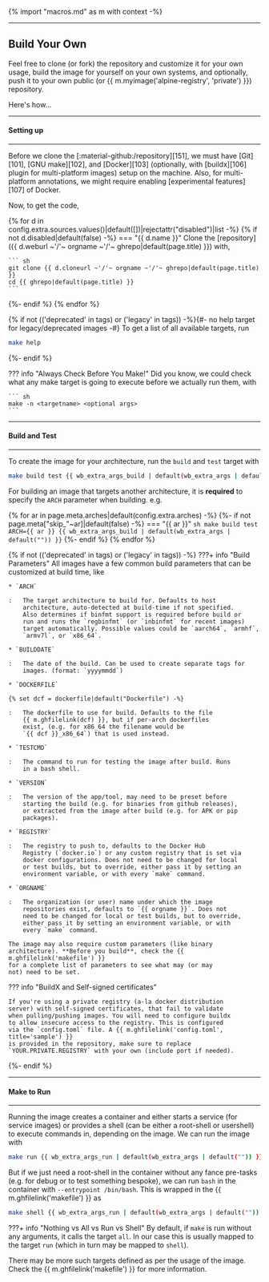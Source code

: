 {% import "macros.md" as m with context -%}

---
Build Your Own
---

Feel free to clone (or fork) the repository and customize it for your own
usage, build the image for yourself on your own systems, and optionally, push
it to your own public (or {{ m.myimage('alpine-registry', 'private') }})
repository.

Here's how...

---
#### Setting up
---

Before we clone the [:material-github:/repository][151], we must have [Git][101], [GNU
make][102], and [Docker][103] (optionally, with [buildx][106] plugin for
multi-platform images) setup on the machine. Also, for multi-platform
annotations, we might require enabling [experimental features][107] of Docker.

Now, to get the code,

{% for d in config.extra.sources.values()|default([])|rejectattr("disabled")|list -%}
{%   if not d.disabled|default(false) -%}
=== "{{ d.name }}"
    Clone the [repository]({{ d.weburl ~'/'~ orgname ~'/'~ ghrepo|default(page.title) }}) with,

    ``` sh
    git clone {{ d.cloneurl ~'/'~ orgname ~'/'~ ghrepo|default(page.title) }}
    cd {{ ghrepo|default(page.title) }}
    ```
{%-   endif %}
{% endfor %}

{% if not (('deprecated' in tags) or ('legacy' in tags)) -%}{#- no help target for legacy/deprecated images -#}
To get a list of all available targets, run

``` sh
make help
```
{%- endif %}

??? info "Always Check Before You Make!"
    Did you know, we could check what any make target is going to
    execute before we actually run them, with

    ``` sh
    make -n <targetname> <optional args>
    ```
---
#### Build and Test
---

To create the image for your architecture, run the `build` and
`test` target with

``` sh
make build test {{ wb_extra_args_build | default(wb_extra_args | default("")) }}
```

For building an image that targets another architecture, it is
**required** to specify the `ARCH` parameter when building. e.g.

{% for ar in page.meta.arches|default(config.extra.arches) -%}
{%-  if not page.meta["skip_"~ar]|default(false) -%}
=== "{{ ar }}"
    ``` sh
    make build test ARCH={{ ar }} {{ wb_extra_args_build | default(wb_extra_args | default("")) }}
    ```
{%-  endif %}
{% endfor %}

{% if not (('deprecated' in tags) or ('legacy' in tags)) -%}
???+ info "Build Parameters"
    All images have a few common build parameters that can be
    customized at build time, like

    * `ARCH`

    :   The target architecture to build for. Defaults to host
        architecture, auto-detected at build-time if not specified.
        Also determines if binfmt support is required before build or
        run and runs the `regbinfmt` (or `inbinfmt` for recent images)
        target automatically. Possible values could be `aarch64`, `armhf`,
        `armv7l`, or `x86_64`.

    * `BUILDDATE`

    :   The date of the build. Can be used to create separate tags for
        images. (format: `yyyymmdd`)

    * `DOCKERFILE`

    {% set dcf = dockerfile|default("Dockerfile") -%}

    :   The dockerfile to use for build. Defaults to the file
        {{ m.ghfilelink(dcf) }}, but if per-arch dockerfiles
        exist, (e.g. for x86_64 the filename would be
        `{{ dcf }}_x86_64`) that is used instead.

    * `TESTCMD`

    :   The command to run for testing the image after build. Runs
        in a bash shell.

    * `VERSION`

    :   The version of the app/tool, may need to be preset before
        starting the build (e.g. for binaries from github releases),
        or extracted from the image after build (e.g. for APK or pip
        packages).

    * `REGISTRY`

    :   The registry to push to, defaults to the Docker Hub
        Registry (`docker.io`) or any custom registry that is set via
        docker configurations. Does not need to be changed for local
        or test builds, but to override, either pass it by setting an
        environment variable, or with every `make` command.

    * `ORGNAME`

    :   The organization (or user) name under which the image
        repositories exist, defaults to `{{ orgname }}`. Does not
        need to be changed for local or test builds, but to override,
        either pass it by setting an environment variable, or with
        every `make` command.

    The image may also require custom parameters (like binary
    architecture). **Before you build**, check the {{ m.ghfilelink('makefile') }}
    for a complete list of parameters to see what may (or may
    not) need to be set.

??? info "BuildX and Self-signed certificates"

    If you're using a private registry (a-la docker distribution
    server) with self-signed certificates, that fail to validate
    when pulling/pushing images. You will need to configure buildx
    to allow insecure access to the registry. This is configured
    via the `config.toml` file. A {{ m.ghfilelink('config.toml', title='sample') }}
    is provided in the repository, make sure to replace
    `YOUR.PRIVATE.REGISTRY` with your own (include port if needed).
{%- endif %}

---
#### Make to Run
---

Running the image creates a container and either starts a service
(for service images) or provides a shell (can be either a root-shell
or usershell) to execute commands in, depending on the image. We
can run the image with

``` sh
make run {{ wb_extra_args_run | default(wb_extra_args | default("")) }}
```

But if we just need a root-shell in the container without
any fance pre-tasks (e.g. for debug or to test something bespoke), we can
run `bash` in the container with `--entrypoint /bin/bash`. This is
wrapped in the {{ m.ghfilelink('makefile') }} as

``` sh
make shell {{ wb_extra_args_run | default(wb_extra_args | default("")) }}
```

???+ info "Nothing vs All vs Run vs Shell"
    By default, if `make` is run without any arguments, it calls
    the target `all`. In our case this is usually mapped to the
    target `run` (which in turn may be mapped to `shell`).

There may be more such targets defined as per the usage of the
image. Check the {{ m.ghfilelink('makefile') }} for more information.

